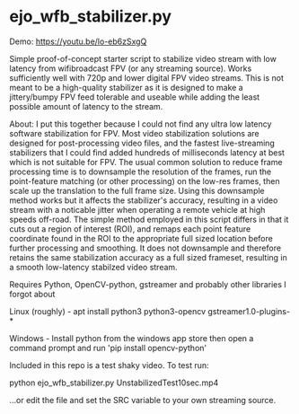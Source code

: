 # ejo_wfb_stabilizer.py

Demo: https://youtu.be/lo-eb6zSxgQ

Simple proof-of-concept starter script to stabilize video stream with low latency from wifibroadcast FPV (or any streaming source). Works sufficiently well with 720p and lower digital FPV video streams. This is not meant to be a high-quality stabilizer as it is designed to make a jittery/bumpy FPV feed tolerable and useable while adding the least possible amount of latency to the stream.

About: I put this together because I could not find any ultra low latency software stabilization for FPV. Most video stabilization solutions are designed for post-processing video files, and the fastest live-streaming stabilizers that I could find added hundreds of milliseconds latency at best which is not suitable for FPV. The usual common solution to reduce frame processing time is to downsample the resolution of the frames, run the point-feature matching (or other processing) on the low-res frames, then scale up the translation to the full frame size. Using this downsample method works but it affects the stabilizer's accuracy, resulting in a video stream with a noticable jitter when operating a remote vehicle at high speeds off-road. The simple method employed in this script differs in that it cuts out a region of interest (ROI), and remaps each point feature coordinate found in the ROI to the appropriate full sized location before further processing and smoothing. It does not downsample and therefore retains the same  stabilization accuracy as a full sized frameset, resulting in a smooth low-latency stabilzed video stream.


Requires Python, OpenCV-python, gstreamer and probably other libraries I forgot about

Linux (roughly) - apt install python3 python3-opencv gstreamer1.0-plugins-* 

Windows - Install python from the windows app store then open a command prompt and run 'pip install opencv-python'


Included in this repo is a test shaky video. To test run:

python ejo_wfb_stabilizer.py UnstabilizedTest10sec.mp4 

...or edit the file and set the SRC variable to your own streaming source. 
